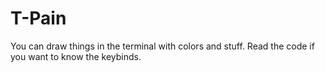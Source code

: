 # T-Pain

You can draw things in the terminal with colors and stuff. Read the code if you want to know the keybinds.
